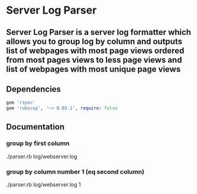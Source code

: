 Server Log Parser
=======

Server Log Parser is a server log formatter which allows you to group log by column
and outputs list of webpages with most page views ordered from most pages views to less page views and list of webpages with most unique page views
-----------

## Dependencies

```rb
gem 'rspec'
gem 'rubocop', '~> 0.89.1', require: false
```

## Documentation

### group by first column
./parser.rb log/webserver.log

### group by column number 1 (eq second column)
./parser.rb log/webserver.log 1